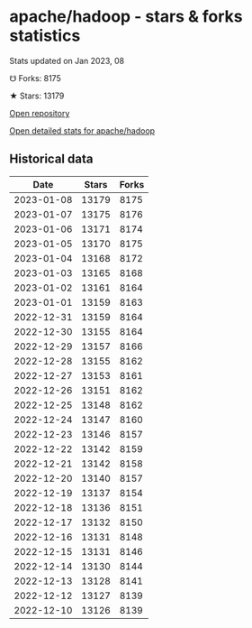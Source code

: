 # apache/hadoop - stars & forks statistics

Stats updated on Jan 2023, 08

☋ Forks: 8175

★ Stars: 13179

[Open repository](https://github.com/apache/hadoop)

[Open detailed stats for apache/hadoop](https://reviewgithub.com/rep/apache/hadoop)

## Historical data
| Date | Stars | Forks |
|------|-------|-------|
| 2023-01-08 | 13179 | 8175 | 
| 2023-01-07 | 13175 | 8176 | 
| 2023-01-06 | 13171 | 8174 | 
| 2023-01-05 | 13170 | 8175 | 
| 2023-01-04 | 13168 | 8172 | 
| 2023-01-03 | 13165 | 8168 | 
| 2023-01-02 | 13161 | 8164 | 
| 2023-01-01 | 13159 | 8163 | 
| 2022-12-31 | 13159 | 8164 | 
| 2022-12-30 | 13155 | 8164 | 
| 2022-12-29 | 13157 | 8166 | 
| 2022-12-28 | 13155 | 8162 | 
| 2022-12-27 | 13153 | 8161 | 
| 2022-12-26 | 13151 | 8162 | 
| 2022-12-25 | 13148 | 8162 | 
| 2022-12-24 | 13147 | 8160 | 
| 2022-12-23 | 13146 | 8157 | 
| 2022-12-22 | 13142 | 8159 | 
| 2022-12-21 | 13142 | 8158 | 
| 2022-12-20 | 13140 | 8157 | 
| 2022-12-19 | 13137 | 8154 | 
| 2022-12-18 | 13136 | 8151 | 
| 2022-12-17 | 13132 | 8150 | 
| 2022-12-16 | 13131 | 8148 | 
| 2022-12-15 | 13131 | 8146 | 
| 2022-12-14 | 13130 | 8144 | 
| 2022-12-13 | 13128 | 8141 | 
| 2022-12-12 | 13127 | 8139 | 
| 2022-12-10 | 13126 | 8139 | 

